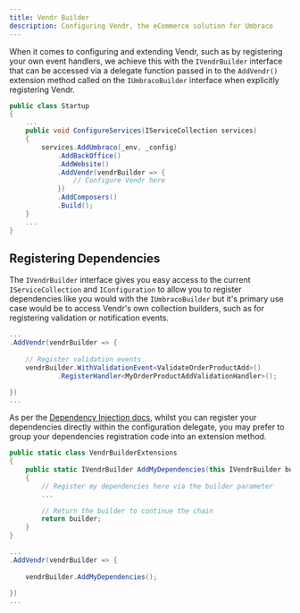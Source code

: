 ```yaml
---
title: Vendr Builder
description: Configuring Vendr, the eCommerce solution for Umbraco
---
```


When it comes to configuring and extending Vendr, such as by registering your own event handlers, we achieve this with the `IVendrBuilder` interface that can be accessed via a delegate function passed in to the `AddVendr()` extension method called on the `IUmbracoBuilder` interface when explicitly registering Vendr.

````csharp
public class Startup
{
    ...
    public void ConfigureServices(IServiceCollection services)
    {
        services.AddUmbraco(_env, _config)
            .AddBackOffice()
            .AddWebsite()
            .AddVendr(vendrBuilder => {
                // Configure Vendr here
            })
            .AddComposers()
            .Build();
    }
    ...
}

````

## Registering Dependencies

The `IVendrBuilder` interface gives you easy access to the current `IServiceCollection` and `IConfiguration` to allow you to register dependencies like you would with the `IUmbracoBuilder` but it's primary use case would be to access Vendr's own collection builders, such as for registering validation or notification events.

````csharp
...
.AddVendr(vendrBuilder => {
    
    // Register validation events
    vendrBuilder.WithValidationEvent<ValidateOrderProductAdd>()
            .RegisterHandler<MyOrderProductAddValidationHandler>();

})
...
````

As per the [Dependency Injection docs](../dependency-injection/#registering-dependencies), whilst you can register your dependencies directly within the configuration delegate, you may prefer to group your dependencies registration code into an extension method.


````csharp
public static class VendrBuilderExtensions
{
    public static IVendrBuilder AddMyDependencies(this IVendrBuilder builder)
    {
        // Register my dependencies here via the builder parameter
        ...

        // Return the builder to continue the chain
        return builder;
    }
}
````

````csharp
...
.AddVendr(vendrBuilder => {
    
    vendrBuilder.AddMyDependencies();

})
...
````